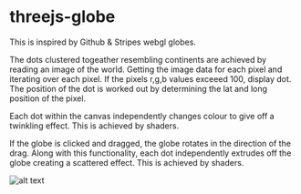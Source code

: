 # threejs-globe

This is inspired by Github & Stripes webgl globes.

The dots clustered togeather resembling continents are achieved by reading an image of the world.
Getting the image data for each pixel and iterating over each pixel.
If the pixels r,g,b values exceeed 100, display dot.
The position of the dot is worked out by determining the lat and long position of the pixel.

Each dot within the canvas independently changes colour to give off a twinkling effect.
This is achieved by shaders. 

If the globe is clicked and dragged, the globe rotates in the direction of the drag.
Along with this functionality, each dot independently extrudes off the globe creating a scattered effect.
This is achieved by shaders.

![alt text](https://github.com/jessehhydee/threejs-globe/blob/main/img/globe_screen_shot.jpg?raw=true)

